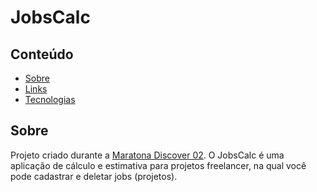 # JobsCalc

## Conteúdo
- [Sobre](#sobre)
- [Links](#link)
- [Tecnologias](#tecnologias)

## Sobre
Projeto criado durante a [Maratona Discover 02](https://maratonadiscover.rocketseat.com.br). O JobsCalc é uma aplicação de cálculo e estimativa para projetos freelancer, na qual você pode cadastrar e deletar jobs (projetos).